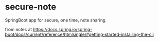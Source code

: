 # secure-note
SpringBoot app for secure, one time, note sharing.

from notes at https://docs.spring.io/spring-boot/docs/current/reference/htmlsingle/#getting-started-installing-the-cli






